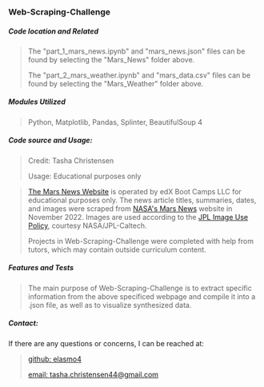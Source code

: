 <h3>Web-Scraping-Challenge</h3>
<h5>Code location and Related</h5>

> The "part_1_mars_news.ipynb" and "mars_news.json" files can be found by selecting the "Mars_News" folder above.
> 
> The "part_2_mars_weather.ipynb" and "mars_data.csv" files can be found by selecting the "Mars_Weather" folder above.

<h5>Modules Utilized</h5>

> Python, Matplotlib, Pandas, Splinter, BeautifulSoup 4
> 

<h5>Code source and Usage:</h5>

> Credit: Tasha Christensen
>
> Usage: Educational purposes only

> [The Mars News Website](https://static.bc-edx.com/data/web/mars_news/index.html) is operated by edX Boot Camps LLC for educational purposes only. The news article titles, summaries, dates, and images were scraped from [NASA's Mars News](https://mars.nasa.gov/) website in November 2022. Images are used according to the [JPL Image Use Policy](https://www.jpl.nasa.gov/jpl-image-use-policy), courtesy NASA/JPL-Caltech.
> 
> Projects in Web-Scraping-Challenge were completed with help from tutors, which may contain outside curriculum content.


<h5>Features and Tests</h5>

> The main purpose of Web-Scraping-Challenge is to extract specific information from the above specificed webpage and compile it into a .json file, as well as to visualize synthesized data.
> 

<h5>Contact:</h5>

If there are any questions or concerns, I can be reached at:
> [github: elasmo4](https://github.com/elasmo4)
>
> [email: tasha.christensen44@gmail.com](mailto:tasha.christensen44@gmail.com)
>
